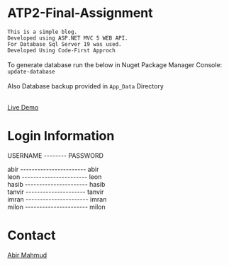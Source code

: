 # ATP2-Final-Assignment
`This is a simple blog.`<br>
`Developed using ASP.NET MVC 5 WEB API.`<br>
`For Database Sql Server 19 was used.`<br>
`Developed Using Code-First Approch`<br><br>
To generate database run the below in Nuget Package Manager Console:<br>
`update-database`<br><br>
Also Database backup provided in `App_Data` Directory<br>

<br>
<a href="">Live Demo</a>



# Login Information<br />

USERNAME -------- PASSWORD <br />

abir ----------------------- abir <br />
leon ----------------------- leon <br />
hasib ---------------------- hasib <br />
tanvir --------------------- tanvir <br />
imran ---------------------- imran <br />
milon ---------------------- milon <br />

# Contact<br>
<a href="mailto:amabirmahmud@gmail.com">Abir Mahmud</a><br>
